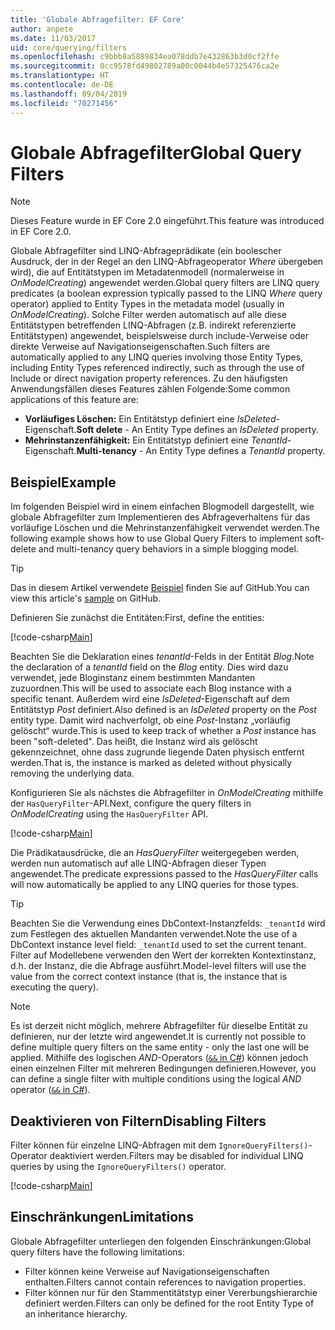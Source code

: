 ```yaml
---
title: 'Globale Abfragefilter: EF Core'
author: anpete
ms.date: 11/03/2017
uid: core/querying/filters
ms.openlocfilehash: c9bbb8a5889834ea078ddb7e432863b3d0cf2ffe
ms.sourcegitcommit: 0cc9578fd49802789a00c0044b4e57325476ca2e
ms.translationtype: HT
ms.contentlocale: de-DE
ms.lasthandoff: 09/04/2019
ms.locfileid: "70271456"
---
```

# <a name="global-query-filters"></a><span data-ttu-id="8ae89-102">Globale Abfragefilter</span><span class="sxs-lookup"><span data-stu-id="8ae89-102">Global Query Filters</span></span>

> [!NOTE]
> <span data-ttu-id="8ae89-103">Dieses Feature wurde in EF Core 2.0 eingeführt.</span><span class="sxs-lookup"><span data-stu-id="8ae89-103">This feature was introduced in EF Core 2.0.</span></span>

<span data-ttu-id="8ae89-104">Globale Abfragefilter sind LINQ-Abfrageprädikate (ein boolescher Ausdruck, der in der Regel an den LINQ-Abfrageoperator *Where* übergeben wird), die auf Entitätstypen im Metadatenmodell (normalerweise in *OnModelCreating*) angewendet werden.</span><span class="sxs-lookup"><span data-stu-id="8ae89-104">Global query filters are LINQ query predicates (a boolean expression typically passed to the LINQ *Where* query operator) applied to Entity Types in the metadata model (usually in *OnModelCreating*).</span></span> <span data-ttu-id="8ae89-105">Solche Filter werden automatisch auf alle diese Entitätstypen betreffenden LINQ-Abfragen (z.B. indirekt referenzierte Entitätstypen) angewendet, beispielsweise durch include-Verweise oder direkte Verweise auf Navigationseigenschaften.</span><span class="sxs-lookup"><span data-stu-id="8ae89-105">Such filters are automatically applied to any LINQ queries involving those Entity Types, including Entity Types referenced indirectly, such as through the use of Include or direct navigation property references.</span></span> <span data-ttu-id="8ae89-106">Zu den häufigsten Anwendungsfällen dieses Features zählen Folgende:</span><span class="sxs-lookup"><span data-stu-id="8ae89-106">Some common applications of this feature are:</span></span>

* <span data-ttu-id="8ae89-107">**Vorläufiges Löschen:** Ein Entitätstyp definiert eine *IsDeleted*-Eigenschaft.</span><span class="sxs-lookup"><span data-stu-id="8ae89-107">**Soft delete** - An Entity Type defines an *IsDeleted* property.</span></span>
* <span data-ttu-id="8ae89-108">**Mehrinstanzenfähigkeit:** Ein Entitätstyp definiert eine *TenantId*-Eigenschaft.</span><span class="sxs-lookup"><span data-stu-id="8ae89-108">**Multi-tenancy** - An Entity Type defines a *TenantId* property.</span></span>

## <a name="example"></a><span data-ttu-id="8ae89-109">Beispiel</span><span class="sxs-lookup"><span data-stu-id="8ae89-109">Example</span></span>

<span data-ttu-id="8ae89-110">Im folgenden Beispiel wird in einem einfachen Blogmodell dargestellt, wie globale Abfragefilter zum Implementieren des Abfrageverhaltens für das vorläufige Löschen und die Mehrinstanzenfähigkeit verwendet werden.</span><span class="sxs-lookup"><span data-stu-id="8ae89-110">The following example shows how to use Global Query Filters to implement soft-delete and multi-tenancy query behaviors in a simple blogging model.</span></span>

> [!TIP]
> <span data-ttu-id="8ae89-111">Das in diesem Artikel verwendete [Beispiel](https://github.com/aspnet/EntityFramework.Docs/tree/master/samples/core/QueryFilters) finden Sie auf GitHub.</span><span class="sxs-lookup"><span data-stu-id="8ae89-111">You can view this article's [sample](https://github.com/aspnet/EntityFramework.Docs/tree/master/samples/core/QueryFilters) on GitHub.</span></span>

<span data-ttu-id="8ae89-112">Definieren Sie zunächst die Entitäten:</span><span class="sxs-lookup"><span data-stu-id="8ae89-112">First, define the entities:</span></span>

[!code-csharp[Main](../../../samples/core/QueryFilters/Program.cs#Entities)]

<span data-ttu-id="8ae89-113">Beachten Sie die Deklaration eines _tenantId_-Felds in der Entität _Blog_.</span><span class="sxs-lookup"><span data-stu-id="8ae89-113">Note the declaration of a _tenantId_ field on the _Blog_ entity.</span></span> <span data-ttu-id="8ae89-114">Dies wird dazu verwendet, jede Bloginstanz einem bestimmten Mandanten zuzuordnen.</span><span class="sxs-lookup"><span data-stu-id="8ae89-114">This will be used to associate each Blog instance with a specific tenant.</span></span> <span data-ttu-id="8ae89-115">Außerdem wird eine _IsDeleted_-Eigenschaft auf dem Entitätstyp _Post_ definiert.</span><span class="sxs-lookup"><span data-stu-id="8ae89-115">Also defined is an _IsDeleted_ property on the _Post_ entity type.</span></span> <span data-ttu-id="8ae89-116">Damit wird nachverfolgt, ob eine _Post_-Instanz „vorläufig gelöscht“ wurde.</span><span class="sxs-lookup"><span data-stu-id="8ae89-116">This is used to keep track of whether a _Post_ instance has been "soft-deleted".</span></span> <span data-ttu-id="8ae89-117">Das heißt, die Instanz wird als gelöscht gekennzeichnet, ohne dass zugrunde liegende Daten physisch entfernt werden.</span><span class="sxs-lookup"><span data-stu-id="8ae89-117">That is, the instance is marked as deleted without physically removing the underlying data.</span></span>

<span data-ttu-id="8ae89-118">Konfigurieren Sie als nächstes die Abfragefilter in _OnModelCreating_ mithilfe der `HasQueryFilter`-API.</span><span class="sxs-lookup"><span data-stu-id="8ae89-118">Next, configure the query filters in _OnModelCreating_ using the `HasQueryFilter` API.</span></span>

[!code-csharp[Main](../../../samples/core/QueryFilters/Program.cs#Configuration)]

<span data-ttu-id="8ae89-119">Die Prädikatausdrücke, die an _HasQueryFilter_ weitergegeben werden, werden nun automatisch auf alle LINQ-Abfragen dieser Typen angewendet.</span><span class="sxs-lookup"><span data-stu-id="8ae89-119">The predicate expressions passed to the _HasQueryFilter_ calls will now automatically be applied to any LINQ queries for those types.</span></span>

> [!TIP]
> <span data-ttu-id="8ae89-120">Beachten Sie die Verwendung eines DbContext-Instanzfelds: `_tenantId` wird zum Festlegen des aktuellen Mandanten verwendet.</span><span class="sxs-lookup"><span data-stu-id="8ae89-120">Note the use of a DbContext instance level field: `_tenantId` used to set the current tenant.</span></span> <span data-ttu-id="8ae89-121">Filter auf Modellebene verwenden den Wert der korrekten Kontextinstanz, d.h. der Instanz, die die Abfrage ausführt.</span><span class="sxs-lookup"><span data-stu-id="8ae89-121">Model-level filters will use the value from the correct context instance (that is, the instance that is executing the query).</span></span>

> [!NOTE]
> <span data-ttu-id="8ae89-122">Es ist derzeit nicht möglich, mehrere Abfragefilter für dieselbe Entität zu definieren, nur der letzte wird angewendet.</span><span class="sxs-lookup"><span data-stu-id="8ae89-122">It is currently not possible to define multiple query filters on the same entity - only the last one will be applied.</span></span> <span data-ttu-id="8ae89-123">Mithilfe des logischen _AND_-Operators ([`&&` in C#](https://docs.microsoft.com/dotnet/csharp/language-reference/operators/boolean-logical-operators#conditional-logical-and-operator-)) können jedoch einen einzelnen Filter mit mehreren Bedingungen definieren.</span><span class="sxs-lookup"><span data-stu-id="8ae89-123">However, you can define a single filter with multiple conditions using the logical _AND_ operator ([`&&` in C#](https://docs.microsoft.com/dotnet/csharp/language-reference/operators/boolean-logical-operators#conditional-logical-and-operator-)).</span></span>

## <a name="disabling-filters"></a><span data-ttu-id="8ae89-124">Deaktivieren von Filtern</span><span class="sxs-lookup"><span data-stu-id="8ae89-124">Disabling Filters</span></span>

<span data-ttu-id="8ae89-125">Filter können für einzelne LINQ-Abfragen mit dem `IgnoreQueryFilters()`-Operator deaktiviert werden.</span><span class="sxs-lookup"><span data-stu-id="8ae89-125">Filters may be disabled for individual LINQ queries by using the `IgnoreQueryFilters()` operator.</span></span>

[!code-csharp[Main](../../../samples/core/QueryFilters/Program.cs#IgnoreFilters)]

## <a name="limitations"></a><span data-ttu-id="8ae89-126">Einschränkungen</span><span class="sxs-lookup"><span data-stu-id="8ae89-126">Limitations</span></span>

<span data-ttu-id="8ae89-127">Globale Abfragefilter unterliegen den folgenden Einschränkungen:</span><span class="sxs-lookup"><span data-stu-id="8ae89-127">Global query filters have the following limitations:</span></span>

* <span data-ttu-id="8ae89-128">Filter können keine Verweise auf Navigationseigenschaften enthalten.</span><span class="sxs-lookup"><span data-stu-id="8ae89-128">Filters cannot contain references to navigation properties.</span></span>
* <span data-ttu-id="8ae89-129">Filter können nur für den Stammentitätstyp einer Vererbungshierarchie definiert werden.</span><span class="sxs-lookup"><span data-stu-id="8ae89-129">Filters can only be defined for the root Entity Type of an inheritance hierarchy.</span></span>
